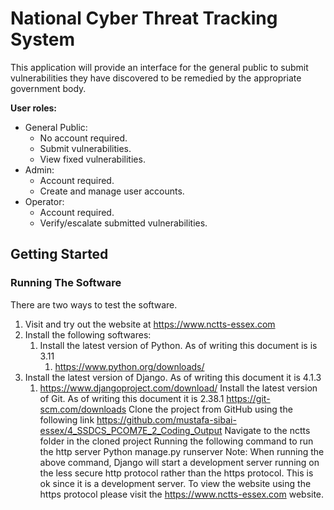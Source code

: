 # National Cyber Threat Tracking System
 
This application will provide an interface for the general public to submit vulnerabilities they have discovered to be remedied by the appropriate government body.

**User roles:**
- General Public:
  - No account required.
  - Submit vulnerabilities.
  - View fixed vulnerabilities.
- Admin:
  - Account required.
  - Create and manage user accounts.
- Operator: 
  - Account required.
  - Verify/escalate submitted vulnerabilities.

## Getting Started

### Running The Software


There are two ways to test the software.

1. Visit and try out the website at https://www.nctts-essex.com
2. Install the following softwares:
     1. Install the latest version of Python. As of writing this document is is 3.11
        1. https://www.python.org/downloads/ 
3. Install the latest version of Django. As of writing this document it is 4.1.3
     1. https://www.djangoproject.com/download/ 
Install the latest version of Git. As of writing this document it is 2.38.1
https://git-scm.com/downloads 
Clone the project from GitHub using the following link https://github.com/mustafa-sibai-essex/4_SSDCS_PCOM7E_2_Coding_Output
Navigate to the nctts folder in the cloned project
Running the following command to run the http server
Python manage.py runserver
Note: When running the above command, Django will start a development server running on the less secure http protocol rather than the https protocol. This is ok since it is a development server. To view the website using the https protocol please visit the https://www.nctts-essex.com website.



